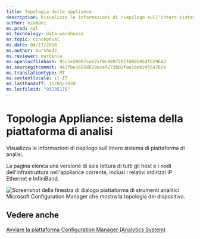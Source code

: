 ```yaml
---
title: Topologia delle appliance
description: Visualizza le informazioni di riepilogo sull'intero sistema di piattaforma di analisi.
author: mzaman1
ms.prod: sql
ms.technology: data-warehouse
ms.topic: conceptual
ms.date: 04/17/2018
ms.author: murshedz
ms.reviewer: martinle
ms.openlocfilehash: 95c5e20097ceb25f8c0897201fd88505dfb29642
ms.sourcegitcommit: 442fbe1655d629ecef273b02fae1beb2455a762e
ms.translationtype: MT
ms.contentlocale: it-IT
ms.lasthandoff: 11/03/2020
ms.locfileid: "93235178"
---
```

# <a name="appliance-topology---analytics-platform-system"></a>Topologia Appliance: sistema della piattaforma di analisi
Visualizza le informazioni di riepilogo sull'intero sistema di piattaforma di analisi.  
  
La pagina elenca una versione di sola lettura di tutti gli host e i nodi dell'infrastruttura nell'appliance corrente, inclusi i relativi indirizzi IP Ethernet e InfiniBand.  
  
![Screenshot della finestra di dialogo piattaforma di strumenti analitici Microsoft Configuration Manager che mostra la topologia del dispositivo.](./media/appliance-topology/SQL_Server_PDW_DWConfig_ApplTop.png "SQL_Server_PDW_DWConfig_ApplTop")  
  
## <a name="see-also"></a>Vedere anche  
[Avviare la piattaforma Configuration Manager &#40;Analytics System&#41;](launch-the-configuration-manager.md)  
  
